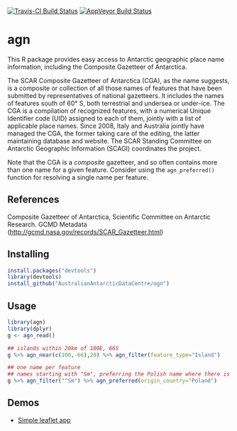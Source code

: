 [![Travis-CI Build Status](https://travis-ci.org/AustralianAntarcticDataCentre/agn.svg?branch=master)](https://travis-ci.org/AustralianAntarcticDataCentre/agn)
[![AppVeyor Build Status](https://ci.appveyor.com/api/projects/status/github/AustralianAntarcticDataCentre/agn?branch=master&svg=true)](https://ci.appveyor.com/project/AustralianAntarcticDataCentre/agn)
# agn
This R package provides easy access to Antarctic geographic place name information, including the Composite Gazetteer of Antarctica.

The SCAR Composite Gazetteer of Antarctica (CGA), as the name suggests, is a composite or collection of all those names of features that have been submitted by representatives of national gazetteers. It includes the names of features south of 60° S, both terrestrial and undersea or under-ice. The CGA is a compilation of recognized features, with a numerical Unique Identifier code (UID) assigned to each of them, jointly with a list of applicable place names. Since 2008, Italy and Australia jointly have managed the CGA, the former taking care of the editing, the latter maintaining database and website. The SCAR Standing Committee on Antarctic Geographic Information (SCAGI) coordinates the project.

Note that the CGA is a *composite* gazetteer, and so often contains more than one name for a given feature. Consider using the `agn_preferred()` function for resolving a single name per feature.

References
----------

Composite Gazetteer of Antarctica, Scientific Committee on Antarctic Research. GCMD Metadata (http://gcmd.nasa.gov/records/SCAR_Gazetteer.html)



Installing
----------

``` r
install.packages("devtools")
library(devtools)
install_github("AustralianAntarcticDataCentre/agn")
```

Usage
-----

``` r
library(agn)
library(dplyr)
g <- agn_read()

## islands within 20km of 100E, 66S
g %>% agn_near(c(100,-66),20) %>% agn_filter(feature_type="Island")

## one name per feature
## names starting with "Sm", preferring the Polish name where there is one
g %>% agn_filter("^Sm") %>% agn_preferred(origin_country="Poland")
```


Demos
-----

- [Simple leaflet app](https://australianantarcticdatacentre.github.io/agn-demo/leaflet.html)


